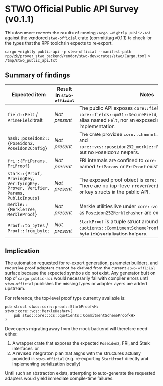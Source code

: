 # STWO Official Public API Survey (v0.1.1)

This document records the results of running `cargo +nightly public-api` against the vendored `stwo-official` crate (commit/tag v0.1.1) to check for the types that the RPP toolchain expects to re-export.

```
cargo +nightly public-api -p stwo-official --manifest-path rpp/zk/prover_stwo_backend/vendor/stwo-dev/crates/stwo/Cargo.toml > /tmp/stwo_public_api.txt
```

## Summary of findings

| Expected item | Result in `stwo-official` | Notes |
| --- | --- | --- |
| `field::Felt` / `PrimeField` trait | *Not present* | The public API exposes `core::fields::m31::BaseField` and `core::fields::qm31::SecureField`, but there is no type alias named `Felt`, nor an exposed `PrimeField` trait implementation. |
| `hash::poseidon2::{Poseidon2, Poseidon2Config}` | *Not present* | The crate provides `core::channel::Poseidon252Channel` and `core::vcs::poseidon252_merkle::Poseidon252MerkleHasher`, but no Poseidon2 helpers. |
| `fri::{FriParams, FriProof}` | *Not present* | FRI internals are confined to `core::fri`. No public structs named `FriParams` or `FriProof` exist. |
| `stark::{Proof, ProvingKey, VerifyingKey, Prover, Verifier, Params, PublicInputs}` | *Not present* | The exposed proof object is `core::proof::StarkProof`. There are no top-level `Prover`/`Verifier` orchestration types or key structs in the public API. |
| `merkle::{MerkleTree, MerkleProof}` | *Not present* | Merkle utilities live under `core::vcs`; concrete types such as `Poseidon252MerkleHasher` are exposed instead. |
| `Proof::to_bytes` / `Proof::from_bytes` | *Not present* | `StarkProof` is a tuple struct around `quotients::CommitmentSchemeProof`, which has no inherent byte (de)serialisation helpers. |

## Implication

The automation requested for re-export generation, parameter builders, and recursive proof adapters cannot be derived from the current `stwo-official` surface because the expected symbols do not exist. Any generator built on top of `cargo public-api` would necessarily fail with compiler errors until `stwo-official` publishes the missing types or adapter layers are added upstream.

For reference, the top-level proof type currently available is:

```
pub struct stwo::core::proof::StarkProof<H: stwo::core::vcs::MerkleHasher>(
    pub stwo::core::pcs::quotients::CommitmentSchemeProof<H>
)
```

Developers migrating away from the mock backend will therefore need either:

1. A wrapper crate that exposes the expected `Poseidon2`, FRI, and Stark interfaces, or
2. A revised integration plan that aligns with the structures actually provided in `stwo-official` (e.g. re-exporting `StarkProof` directly and implementing serialization locally).

Until such an abstraction exists, attempting to auto-generate the requested adapters would yield immediate compile-time failures.

